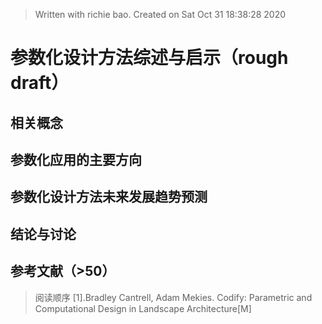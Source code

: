 


> Written with richie bao. Created on Sat Oct 31 18:38:28 2020
# 参数化设计方法综述与启示（rough draft）

## 相关概念


## 参数化应用的主要方向


##  参数化设计方法未来发展趋势预测


## 结论与讨论


## 参考文献（>50）
> 阅读顺序
[1].Bradley Cantrell, Adam Mekies. Codify: Parametric and Computational Design in Landscape Architecture[M]
<!--stackedit_data:
eyJoaXN0b3J5IjpbNTk2MTkxMTgwLC0xNjM1MDk2NjE1LDc3MT
k4NzEzOCwxMzUyMzI3NTg0LC01NjMzODEzMDgsMTc1MzQ0NTEy
MCwxMjE5ODg5ODg0XX0=
-->